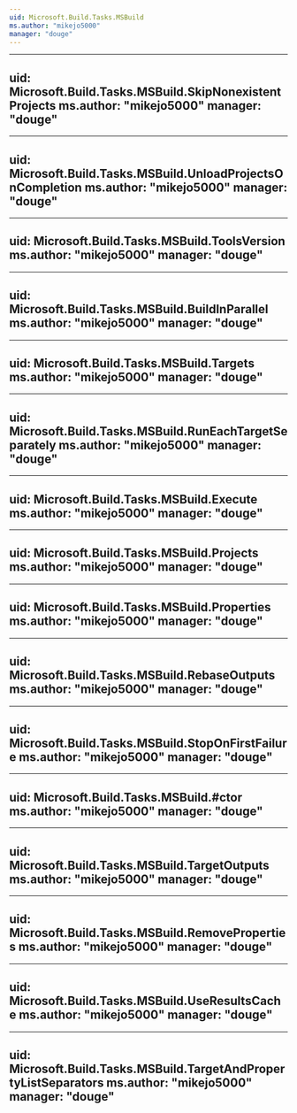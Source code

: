 ```yaml
---
uid: Microsoft.Build.Tasks.MSBuild
ms.author: "mikejo5000"
manager: "douge"
---
```


---
uid: Microsoft.Build.Tasks.MSBuild.SkipNonexistentProjects
ms.author: "mikejo5000"
manager: "douge"
---

---
uid: Microsoft.Build.Tasks.MSBuild.UnloadProjectsOnCompletion
ms.author: "mikejo5000"
manager: "douge"
---

---
uid: Microsoft.Build.Tasks.MSBuild.ToolsVersion
ms.author: "mikejo5000"
manager: "douge"
---

---
uid: Microsoft.Build.Tasks.MSBuild.BuildInParallel
ms.author: "mikejo5000"
manager: "douge"
---

---
uid: Microsoft.Build.Tasks.MSBuild.Targets
ms.author: "mikejo5000"
manager: "douge"
---

---
uid: Microsoft.Build.Tasks.MSBuild.RunEachTargetSeparately
ms.author: "mikejo5000"
manager: "douge"
---

---
uid: Microsoft.Build.Tasks.MSBuild.Execute
ms.author: "mikejo5000"
manager: "douge"
---

---
uid: Microsoft.Build.Tasks.MSBuild.Projects
ms.author: "mikejo5000"
manager: "douge"
---

---
uid: Microsoft.Build.Tasks.MSBuild.Properties
ms.author: "mikejo5000"
manager: "douge"
---

---
uid: Microsoft.Build.Tasks.MSBuild.RebaseOutputs
ms.author: "mikejo5000"
manager: "douge"
---

---
uid: Microsoft.Build.Tasks.MSBuild.StopOnFirstFailure
ms.author: "mikejo5000"
manager: "douge"
---

---
uid: Microsoft.Build.Tasks.MSBuild.#ctor
ms.author: "mikejo5000"
manager: "douge"
---

---
uid: Microsoft.Build.Tasks.MSBuild.TargetOutputs
ms.author: "mikejo5000"
manager: "douge"
---

---
uid: Microsoft.Build.Tasks.MSBuild.RemoveProperties
ms.author: "mikejo5000"
manager: "douge"
---

---
uid: Microsoft.Build.Tasks.MSBuild.UseResultsCache
ms.author: "mikejo5000"
manager: "douge"
---

---
uid: Microsoft.Build.Tasks.MSBuild.TargetAndPropertyListSeparators
ms.author: "mikejo5000"
manager: "douge"
---
